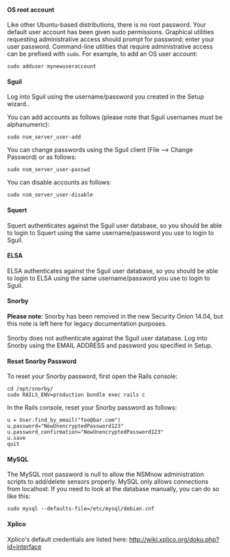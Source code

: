 #### OS root account ####

Like other Ubuntu-based distributions, there is no root password. Your default user account has been given sudo permissions. Graphical utilities requesting administrative access should prompt for password; enter your user password. Command-line utilities that require administrative access can be prefixed with `sudo`. For example, to add an OS user account:
```
sudo adduser mynewuseraccount
```

#### Sguil ####
Log into Sguil using the username/password you created in the Setup wizard..  

You can add accounts as follows (please note that Sguil usernames must be alphanumeric): 
```
sudo nsm_server_user-add
```
You can change passwords using the Sguil client (File --> Change Password) or as follows: 
```
sudo nsm_server_user-passwd
```
You can disable accounts as follows:
```
sudo nsm_server_user-disable
```

#### Squert ####
Squert authenticates against the Sguil user database, so you should be able to login to Squert using the same username/password you use to login to Sguil.

#### ELSA ####
ELSA authenticates against the Sguil user database, so you should be able to login to ELSA using the same username/password you use to login to Sguil.

#### Snorby ####
**Please note**: Snorby has been removed in the new Security Onion 14.04, but this note is left here for legacy documentation purposes.<br/><br/>
Snorby does not authenticate against the Sguil user database.  Log into Snorby using the EMAIL ADDRESS and password you specified in Setup.

#### Reset Snorby Password ####
To reset your Snorby password, first open the Rails console:
```
cd /opt/snorby/
sudo RAILS_ENV=production bundle exec rails c
```
In the Rails console, reset your Snorby password as follows:
```
u = User.find_by_email("foo@bar.com")
u.password="NewUnencryptedPassword123"
u.password_confirmation="NewUnencryptedPassword123"
u.save
quit
```

#### MySQL ####
The MySQL root password is null to allow the NSMnow administration scripts to add/delete sensors properly. MySQL only allows connections from localhost.  If you need to look at the database manually, you can do so like this:
```
sudo mysql --defaults-file=/etc/mysql/debian.cnf
```

#### Xplico ####
Xplico's default credentials are listed here:
http://wiki.xplico.org/doku.php?id=interface